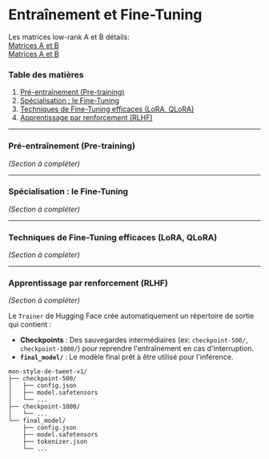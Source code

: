 # Entraînement et Fine-Tuning

Les matrices low-rank A et B détails:  
[Matrices A et B](https://grok.com/share/c2hhcmQtMg%3D%3D_034ef7a8-49c5-4f72-a5cd-eb1428606fae)  
[Matrices A et B](https://g.co/gemini/share/b980640f6436)  

### Table des matières

1. [Pré-entraînement (Pre-training)](#pré-entraînement-pre-training)
2. [Spécialisation : le Fine-Tuning](#spécialisation--le-fine-tuning)
3. [Techniques de Fine-Tuning efficaces (LoRA, QLoRA)](#techniques-de-fine-tuning-efficaces-lora-qlora)
4. [Apprentissage par renforcement (RLHF)](#apprentissage-par-renforcement-rlhf)

---

### Pré-entraînement (Pre-training)
*(Section à compléter)*

---

### Spécialisation : le Fine-Tuning
*(Section à compléter)*

---

### Techniques de Fine-Tuning efficaces (LoRA, QLoRA)
*(Section à compléter)*

---

### Apprentissage par renforcement (RLHF)
*(Section à compléter)*

Le `Trainer` de Hugging Face crée automatiquement un répertoire de sortie qui contient :

* **Checkpoints** : Des sauvegardes intermédiaires (ex: `checkpoint-500/`, `checkpoint-1000/`) pour reprendre l'entraînement en cas d'interruption.
* **`final_model/`** : Le modèle final prêt à être utilisé pour l'inférence.

```
mon-style-de-tweet-v1/
├── checkpoint-500/
│   ├── config.json
│   ├── model.safetensors
│   └── ...
├── checkpoint-1000/
│   └── ...
└── final_model/
    ├── config.json
    ├── model.safetensors
    ├── tokenizer.json
    └── ...
```

